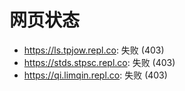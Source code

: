 # 网页状态
- https://ls.tpjow.repl.co: 失败 (403)
- https://stds.stpsc.repl.co: 失败 (403)
- https://qi.limqin.repl.co: 失败 (403)
